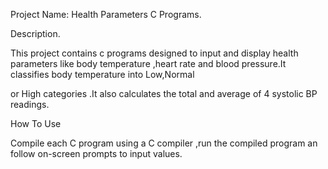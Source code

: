 Project Name: Health Parameters C Programs.

Description.

This project contains c programs designed to input and display health parameters like body temperature ,heart rate and blood pressure.It classifies body temperature into Low,Normal 

or High categories .It also calculates the total and average of 4 systolic BP readings.

How To Use

Compile each C program using a C compiler ,run the compiled program an follow on-screen prompts to input values.
